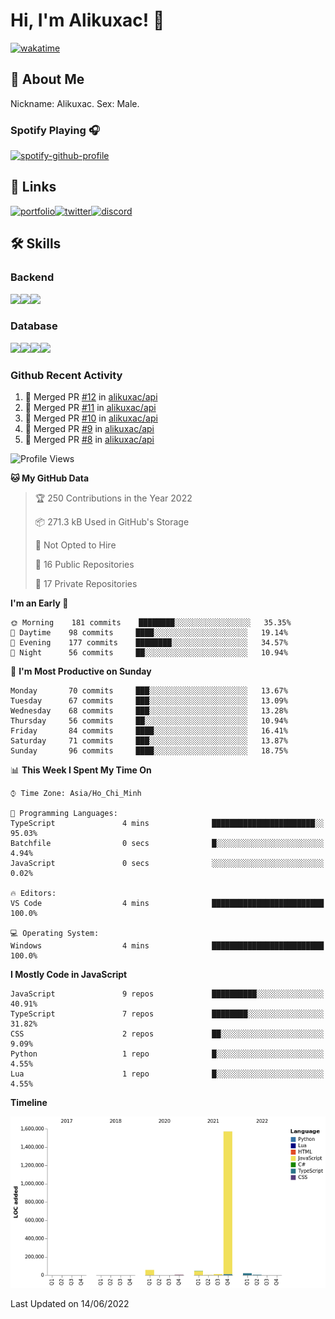 # Hi, I'm Alikuxac! 👋
[![wakatime](https://wakatime.com/badge/user/f351a39f-05c3-4440-84c7-6444ba23d95e.svg)](https://wakatime.com/@alikuxac)
## 🚀 About Me
Nickname: Alikuxac.
Sex: Male.

### Spotify Playing 🎧
[![spotify-github-profile](https://spotify-github-profile.vercel.app/api/view?uid=1ug46od67cxvdqjx4zr7l33i4&cover_image=true&theme=natemoo-re&bar_color=53b14f&bar_color_cover=false)](https://open.spotify.com/user/1ug46od67cxvdqjx4zr7l33i4)

## 🔗 Links
[![portfolio][portfolio-badge]][website-link][![twitter][twitter-badge]][twitter-link][![discord][discord-badge]][discord-link]

## 🛠 Skills
<!---### Frontend--->

### Backend
[![](https://img.shields.io/badge/C%23-239120?style=for-the-badge&logo=c-sharp&logoColor=white)]()[![](https://img.shields.io/badge/JavaScript-F7DF1E?style=for-the-badge&logo=javascript&logoColor=black)]()[![](https://img.shields.io/badge/TypeScript-007ACC?style=for-the-badge&logo=typescript&logoColor=white)]()
### Database
[![](https://img.shields.io/badge/MySQL-00000F?style=for-the-badge&logo=mysql&logoColor=white)]()[![](https://img.shields.io/badge/MongoDB-4EA94B?style=for-the-badge&logo=mongodb&logoColor=white)]()[![](https://img.shields.io/badge/PostgreSQL-316192?style=for-the-badge&logo=postgresql&logoColor=white)]()[![](https://img.shields.io/badge/Redis-D82C20?style=for-the-badge&logo=RedislogoColor=white)]()
<!---### Tools--->

<!---### Framework--->

### Github Recent Activity
<!--START_SECTION:activity-->
1. 🎉 Merged PR [#12](https://github.com/alikuxac/api/pull/12) in [alikuxac/api](https://github.com/alikuxac/api)
2. 🎉 Merged PR [#11](https://github.com/alikuxac/api/pull/11) in [alikuxac/api](https://github.com/alikuxac/api)
3. 🎉 Merged PR [#10](https://github.com/alikuxac/api/pull/10) in [alikuxac/api](https://github.com/alikuxac/api)
4. 🎉 Merged PR [#9](https://github.com/alikuxac/api/pull/9) in [alikuxac/api](https://github.com/alikuxac/api)
5. 🎉 Merged PR [#8](https://github.com/alikuxac/api/pull/8) in [alikuxac/api](https://github.com/alikuxac/api)
<!--END_SECTION:activity-->

<!--START_SECTION:waka-->
![Profile Views](http://img.shields.io/badge/Profile%20Views-0-blue)

**🐱 My GitHub Data** 

> 🏆 250 Contributions in the Year 2022
 > 
> 📦 271.3 kB Used in GitHub's Storage 
 > 
> 🚫 Not Opted to Hire
 > 
> 📜 16 Public Repositories 
 > 
> 🔑 17 Private Repositories  
 > 
**I'm an Early 🐤** 

```text
🌞 Morning    181 commits    ████████░░░░░░░░░░░░░░░░░   35.35% 
🌆 Daytime    98 commits     ████░░░░░░░░░░░░░░░░░░░░░   19.14% 
🌃 Evening    177 commits    ████████░░░░░░░░░░░░░░░░░   34.57% 
🌙 Night      56 commits     ██░░░░░░░░░░░░░░░░░░░░░░░   10.94%

```
📅 **I'm Most Productive on Sunday** 

```text
Monday       70 commits     ███░░░░░░░░░░░░░░░░░░░░░░   13.67% 
Tuesday      67 commits     ███░░░░░░░░░░░░░░░░░░░░░░   13.09% 
Wednesday    68 commits     ███░░░░░░░░░░░░░░░░░░░░░░   13.28% 
Thursday     56 commits     ██░░░░░░░░░░░░░░░░░░░░░░░   10.94% 
Friday       84 commits     ████░░░░░░░░░░░░░░░░░░░░░   16.41% 
Saturday     71 commits     ███░░░░░░░░░░░░░░░░░░░░░░   13.87% 
Sunday       96 commits     ████░░░░░░░░░░░░░░░░░░░░░   18.75%

```


📊 **This Week I Spent My Time On** 

```text
⌚︎ Time Zone: Asia/Ho_Chi_Minh

💬 Programming Languages: 
TypeScript               4 mins              ███████████████████████░░   95.03% 
Batchfile                0 secs              █░░░░░░░░░░░░░░░░░░░░░░░░   4.94% 
JavaScript               0 secs              ░░░░░░░░░░░░░░░░░░░░░░░░░   0.02%

🔥 Editors: 
VS Code                  4 mins              █████████████████████████   100.0%

💻 Operating System: 
Windows                  4 mins              █████████████████████████   100.0%

```

**I Mostly Code in JavaScript** 

```text
JavaScript               9 repos             ██████████░░░░░░░░░░░░░░░   40.91% 
TypeScript               7 repos             ████████░░░░░░░░░░░░░░░░░   31.82% 
CSS                      2 repos             ██░░░░░░░░░░░░░░░░░░░░░░░   9.09% 
Python                   1 repo              █░░░░░░░░░░░░░░░░░░░░░░░░   4.55% 
Lua                      1 repo              █░░░░░░░░░░░░░░░░░░░░░░░░   4.55%

```


**Timeline**

![Chart not found](https://raw.githubusercontent.com/alikuxac/alikuxac/master/charts/bar_graph.png) 


 Last Updated on 14/06/2022
<!--END_SECTION:waka-->

<!--- Link definition --->
[website-link]: https://alikuxac.xyz/
[twitter-link]: https://twitter.com/alikuxac
[discord-link]: https://discord.gg/8yfv46W
[kofi-link]: https://ko-fi.com/alikuxac
[Facebook]: https://www.facebook.com/anikuxac

[Instagram]: https://www.instagram.com/alikuxac/

<!--- Badgee Imag --->
[portfolio-badge]: https://img.shields.io/badge/my_portfolio-000?style=for-the-badge&logo=ko-fi&logoColor=white
[twitter-badge]: https://img.shields.io/badge/twitter-1DA1F2?style=for-the-badge&logo=twitter&logoColor=white
[discord-badge]: https://img.shields.io/badge/Discord-7289DA?style=for-the-badge&logo=discord&logoColor=white
